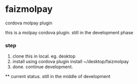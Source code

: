 # faizmolpay
cordova molpay plugin

this is a molpay cordova plugin. still in the development phase

### step
1. clone this in local. eg. desktop
2. install using cordova plugin install ~/desktop/faizmolpay
3. done. continue development.


** current status. still in the middle of development